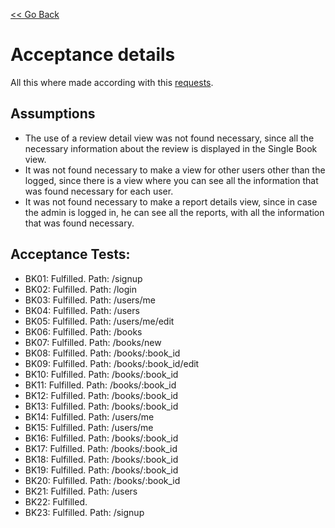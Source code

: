 [<< Go Back](https://github.com/Baelfire18/bookkers-frontend#readme)
# Acceptance details

All this where made according with this [requests](https://github.com/IIC2513-2021-1/projects/blob/main/Enunciados/Pruebas%20de%20aceptaci%C3%B3n/Bookers.pdf).

## Assumptions

- The use of a review detail view was not found necessary, since all the necessary information about the review is displayed in the Single Book view.
- It was not found necessary to make a view for other users other than the logged, since there is a view where you can see all the information that was found necessary for each user.
- It was not found necessary to make a report details view, since in case the admin is logged in, he can see all the reports, with all the information that was found necessary.

## Acceptance Tests:

- BK01: Fulfilled. Path: /signup
- BK02: Fulfilled. Path: /login
- BK03: Fulfilled. Path: /users/me
- BK04: Fulfilled. Path: /users
- BK05: Fulfilled. Path: /users/me/edit
- BK06: Fulfilled. Path: /books
- BK07: Fulfilled. Path: /books/new
- BK08: Fulfilled. Path: /books/:book_id
- BK09: Fulfilled. Path: /books/:book_id/edit
- BK10: Fulfilled. Path: /books/:book_id
- BK11: Fulfilled. Path: /books/:book_id
- BK12: Fulfilled. Path: /books/:book_id
- BK13: Fulfilled. Path: /books/:book_id
- BK14: Fulfilled. Path: /users/me
- BK15: Fulfilled. Path: /users/me
- BK16: Fulfilled. Path: /books/:book_id
- BK17: Fulfilled. Path: /books/:book_id
- BK18: Fulfilled. Path: /books/:book_id
- BK19: Fulfilled. Path: /books/:book_id
- BK20: Fulfilled. Path: /books/:book_id
- BK21: Fulfilled. Path: /users
- BK22: Fulfilled.
- BK23: Fulfilled. Path: /signup
